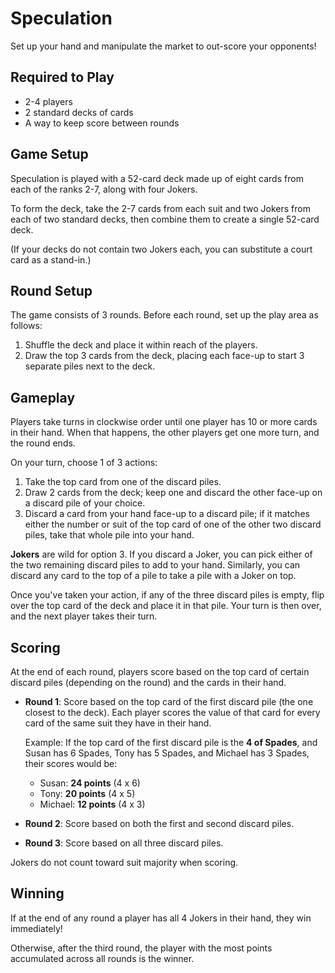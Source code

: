 # Speculation

Set up your hand and manipulate the market to out-score your opponents!

## Required to Play

- 2-4 players
- 2 standard decks of cards
- A way to keep score between rounds

## Game Setup

Speculation is played with a 52-card deck made up of eight cards from each of the ranks 2-7, along with four Jokers.

To form the deck, take the 2-7 cards from each suit and two Jokers from each of two standard decks, then combine them to create a single 52-card deck.

(If your decks do not contain two Jokers each, you can substitute a court card as a stand-in.)

## Round Setup

The game consists of 3 rounds. Before each round, set up the play area as follows:

1. Shuffle the deck and place it within reach of the players.
2. Draw the top 3 cards from the deck, placing each face-up to start 3 separate piles next to the deck.

## Gameplay

Players take turns in clockwise order until one player has 10 or more cards in their hand. When that happens, the other players get one more turn, and the round ends.

On your turn, choose 1 of 3 actions:

1. Take the top card from one of the discard piles.
2. Draw 2 cards from the deck; keep one and discard the other face-up on a discard pile of your choice.
3. Discard a card from your hand face-up to a discard pile; if it matches either the number or suit of the top card of one of the other two discard piles, take that whole pile into your hand.

**Jokers** are wild for option 3. If you discard a Joker, you can pick either of the two remaining discard piles to add to your hand. Similarly, you can discard any card to the top of a pile to take a pile with a Joker on top.

Once you've taken your action, if any of the three discard piles is empty, flip over the top card of the deck and place it in that pile. Your turn is then over, and the next player takes their turn.

## Scoring

At the end of each round, players score based on the top card of certain discard piles (depending on the round) and the cards in their hand.

- **Round 1**: Score based on the top card of the first discard pile (the one closest to the deck). Each player scores the value of that card for every card of the same suit they have in their hand.
  
  Example: If the top card of the first discard pile is the **4 of Spades**, and Susan has 6 Spades, Tony has 5 Spades, and Michael has 3 Spades, their scores would be:
  - Susan: **24 points** (4 x 6)
  - Tony: **20 points** (4 x 5)
  - Michael: **12 points** (4 x 3)

- **Round 2**: Score based on both the first and second discard piles.
- **Round 3**: Score based on all three discard piles.

Jokers do not count toward suit majority when scoring.

## Winning

If at the end of any round a player has all 4 Jokers in their hand, they win immediately!

Otherwise, after the third round, the player with the most points accumulated across all rounds is the winner.